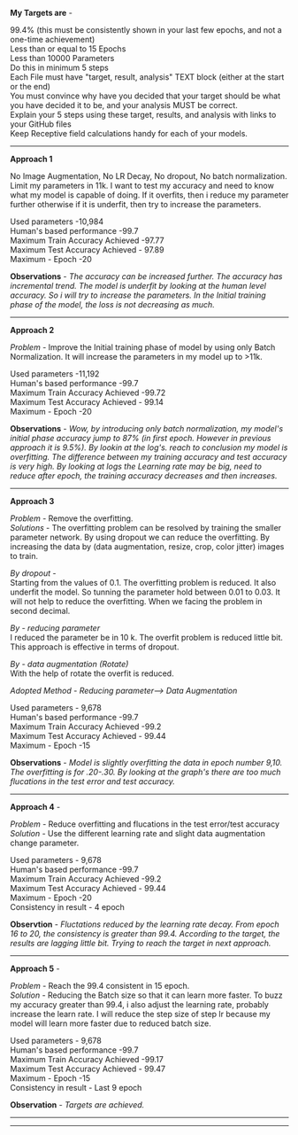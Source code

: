 
**My Targets are** -<br>

99.4% (this must be consistently shown in your last few epochs, and not a one-time achievement)<br>
Less than or equal to 15 Epochs<br>
Less than 10000 Parameters<br>
Do this in minimum 5 steps<br>
Each File must have "target, result, analysis" TEXT block (either at the start or the end)<br>
You must convince why have you decided that your target should be what you have decided it to be, and your analysis MUST be correct.<br> 
Explain your 5 steps using these target, results, and analysis with links to your GitHub files<br>
Keep Receptive field calculations handy for each of your models.<br> 

----------------------------------------------------------------------------------------
**Approach 1** <br> 

No Image Augmentation, No LR Decay, No dropout, No batch normalization.<br> 
Limit my parameters in 11k. I want to test my accuracy and need to know what my model is capable of doing. If it overfits, then i reduce my parameter further otherwise if it is underfit, then try to increase the parameters.<br>

Used parameters -10,984<br>
Human's based performance -99.7<br>
Maximum Train Accuracy Achieved -97.77<br>
Maximum Test Accuracy Achieved - 97.89<br>
Maximum - Epoch -20<br>

**Observations** - *The accuracy can be increased further. The accuracy has incremental trend. The model is underfit by looking at the human level accuracy. So i will try to increase the parameters. In the Initial training phase of the model, the loss is not decreasing as much.*

----------------------------------------------------------------------------------------
**Approach 2**<br>

*Problem* - Improve the Initial training phase of model by using only Batch Normalization. It will increase the parameters in my model up to >11k.<br> 

Used parameters -11,192<br>
Human's based performance -99.7<br>
Maximum Train Accuracy Achieved -99.72<br>
Maximum Test Accuracy Achieved - 99.14<br>
Maximum - Epoch -20<br>

**Observations** - *Wow, by introducing only batch normalization, my model's initial phase accuracy jump to 87% (in first epoch. However in previous approach it is 9.5%). By lookin at the log's. reach to conclusion my model is overfitting. The difference between my training accuracy and test accuracy is very high. By looking at logs the Learning rate may be big, need to reduce after epoch, the training accuracy decreases and then increases.*

------------------------------------------------------------------------------------------------
**Approach 3** <br>

*Problem* - Remove the overfitting.<br>
*Solutions* - The overfitting problem can be resolved by training the smaller parameter network. By using dropout we can reduce the overfitting. By increasing the data by (data augmentation, resize, crop, color jitter) images to train. <br>

*By dropout* - <br>
Starting from the values of 0.1. The overfitting problem is reduced. It also underfit the model. So tunning the parameter hold between 0.01 to 0.03. It will not help to reduce the overfitting. When we facing the problem in second decimal.<br>

*By - reducing parameter*<br>
I reduced the parameter be in 10 k. The overfit problem is reduced little bit. This approach is effective in terms of dropout.<br>

*By - data augmentation (Rotate)*<br>
With the help of rotate the overfit is reduced.<br>

*Adopted Method - Reducing parameter--> Data Augmentation*<br>

Used parameters - 9,678<br>
Human's based performance -99.7<br>
Maximum Train Accuracy Achieved -99.2<br>
Maximum Test Accuracy Achieved - 99.44<br>
Maximum - Epoch -15<br>

**Observations** - *Model is slightly overfitting the data in epoch number 9,10. The overfitting is for .20-.30. By looking at the graph's there are too much flucations in the test error and test accuracy.*<br>

---------------------------------------------------------------------------------------------------------------------------------
**Approach 4** - <br>

*Problem* - Reduce overfitting and flucations in the test error/test accuracy<br>
*Solution* - Use the different learning rate and slight data augmentation change parameter.<br>

Used parameters - 9,678<br>
Human's based performance -99.7<br>
Maximum Train Accuracy Achieved -99.2<br>
Maximum Test Accuracy Achieved - 99.44<br>
Maximum - Epoch -20<br>
Consistency in result - 4 epoch<br>

**Observtion** - *Fluctations reduced by the learning rate decay. From epoch 16 to 20, the consistency is greater than 99.4. According to the target, the results are lagging little bit. Trying to reach the target in next approach.*<br>

----------------------------------------------------------------------------------------------------------------------
**Approach 5** - <br>

*Problem* - Reach the 99.4 consistent in 15 epoch.<br> 
*Solution* - Reducing the Batch size so that it can learn more faster. To buzz my accuracy greater than 99.4, i also adjust the learning rate, probably increase the learn rate. I will reduce the step size of step lr because my model will learn more faster due to reduced batch size.<br>

Used parameters - 9,678<br>
Human's based performance -99.7<br>
Maximum Train Accuracy Achieved -99.17<br>
Maximum Test Accuracy Achieved - 99.47<br>
Maximum - Epoch -15<br>
Consistency in result - Last 9 epoch<br>

**Observation** - *Targets are achieved.*<br>

------------------------------------------------------------------------------------------------------------------------------------
-----------------------------------------------------------------------------------------------------------------------------
